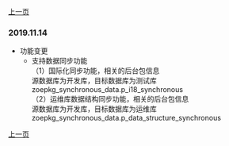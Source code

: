 <link href="../../zoe_docs.css" rel="stylesheet" type="text/css" />


[上一页](../devops_index.html)

###	2019.11.14
*	功能变更  
	*	支持数据同步功能  
		（1）国际化同步功能，相关的后台包信息   
		源数据库为开发库，目标数据库为测试库  
		zoepkg_synchronous_data.p_i18_synchronous  
		（2）运维库数据结构同步功能，相关的后台包信息  
		源数据库为开发库，目标数据库为运维库  
		zoepkg_synchronous_data.p_data_structure_synchronous
		
[上一页](../devops_index.html)
